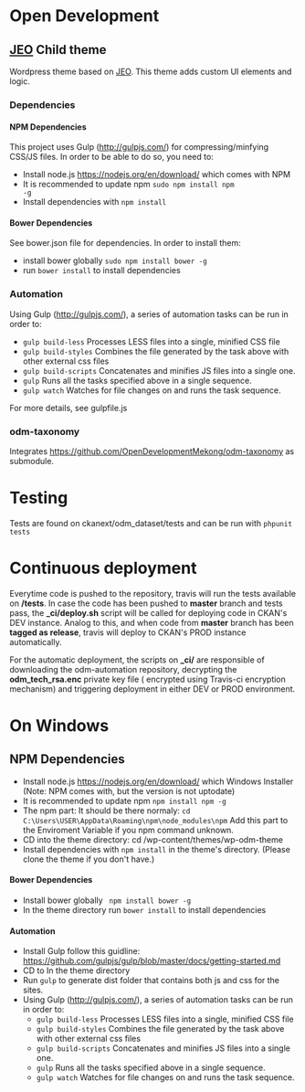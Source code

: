 # Open Development
## [JEO](http://github.com/oeco/jeo) Child theme

Wordpress theme based on [JEO](http://github.com/oeco/jeo). This theme adds custom UI elements and logic.

### Dependencies

#### NPM Dependencies

This project uses Gulp (http://gulpjs.com/) for compressing/minfying CSS/JS files. In order to be able to do so, you need to:

- Install node.js https://nodejs.org/en/download/ which comes with NPM
- It is recommended to update npm <code>sudo npm install npm -g</code>
- Install dependencies with <code>npm install</code>

#### Bower Dependencies

See bower.json file for dependencies. In order to install them:

- install bower globally <code>sudo npm install bower -g</code>
- run ```bower install``` to install dependencies

### Automation

Using Gulp (http://gulpjs.com/), a series of automation tasks can be run in order to:

- ```gulp build-less``` Processes LESS files into a single, minified CSS file
- ```gulp build-styles``` Combines the file generated by the task above with other external css files
- ```gulp build-scripts``` Concatenates and minifies JS files into a single one.
- ```gulp``` Runs all the tasks specified above in a single sequence.
- ```gulp watch``` Watches for file changes on and runs the task sequence.

For more details, see gulpfile.js

### odm-taxonomy

Integrates https://github.com/OpenDevelopmentMekong/odm-taxonomy as submodule.

# Testing

Tests are found on ckanext/odm_dataset/tests and can be run with ```phpunit tests```

# Continuous deployment

Everytime code is pushed to the repository, travis will run the tests available on **/tests**. In case the code has been pushed to **master** branch and tests pass, the **_ci/deploy.sh** script will be called for deploying code in CKAN's DEV instance. Analog to this, and when code from **master** branch has been **tagged as release**, travis will deploy to CKAN's PROD instance automatically.

For the automatic deployment, the scripts on **_ci/** are responsible of downloading the odm-automation repository, decrypting the **odm_tech_rsa.enc** private key file ( encrypted using Travis-ci encryption mechanism) and triggering deployment in either DEV or PROD environment.

# On Windows
## NPM Dependencies 
- Install node.js https://nodejs.org/en/download/ which Windows Installer (Note: NPM comes with, but the version is not uptodate)
- It is recommended to update npm <code>npm install npm -g</code>
- The npm part: It should be there normaly: 
<code>cd C:\Users\USER\AppData\Roaming\npm\node_modules\npm</code>
Add this part to the Enviroment Variable if you npm command unknown.
- CD into the theme directory: cd /wp-content/themes/wp-odm-theme
- Install dependencies with <code>npm install</code> in the theme's directory. (Please clone the theme if you don't have.)

#### Bower Dependencies
- Install bower globally <code> npm install bower -g</code>
- In the theme directory run ```bower install``` to install dependencies

#### Automation
- Install Gulp follow this guidline: https://github.com/gulpjs/gulp/blob/master/docs/getting-started.md
- CD to In the theme directory
- Run ```gulp```  to generate dist folder that contains both js and css for the sites.
- Using Gulp (http://gulpjs.com/), a series of automation tasks can be run in order to: 
	- ```gulp build-less``` Processes LESS files into a single, minified CSS file
	- ```gulp build-styles``` Combines the file generated by the task above with other external css files
	- ```gulp build-scripts``` Concatenates and minifies JS files into a single one.
	- ```gulp``` Runs all the tasks specified above in a single sequence.
	- ```gulp watch``` Watches for file changes on and runs the task sequence.

